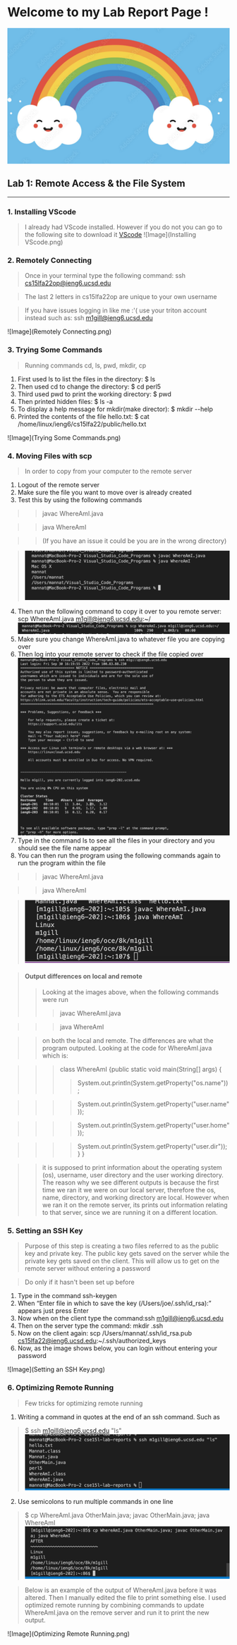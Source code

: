 # **Welcome to my Lab Report Page !**


![Image](HappyRainbow.png)

## Lab 1: Remote Access & the File System
------
### 1. Installing VScode
>I already had VScode installed. However if you do not you can go to the following site to download it [VScode](https://code.visualstudio.com/)
![Image](Installing VScode.png)

### 2. Remotely Connecting
>Once in your terminal type the following command: ssh cs15lfa22op@ieng6.ucsd.edu

>The last 2 letters in cs15lfa22op are unique to your own username

>If you have issues logging in like me :'( use your triton account instead such as: ssh m1gill@ieng6.ucsd.edu

![Image](Remotely Connecting.png)

### 3. Trying Some Commands
>Running commands cd, ls, pwd, mkdir, cp 
1. First used ls to list the files in the directory: $ ls 
2. Then used cd to change the directory: $ cd perl5
3. Third used pwd to print the working directory: $ pwd
4. Then printed hidden files: $ ls -a
5. To display a help message for mkdir(make director): $ mkdir --help
6. Printed the contents of the file hello.txt: $ cat /home/linux/ieng6/cs15lfa22/public/hello.txt

![Image](Trying Some Commands.png)

### 4. Moving Files with scp
>In order to copy from your computer to the remote server
1. Logout of the remote server
2. Make sure the file you want to move over is already created 
3. Test this by using the following commands

>>javac WhereAmI.java

>>java WhereAmI

>>(If you have an issue it could be you are in the wrong directory)

>![Image](MovingWithSCP_step1.png)
4. Then run the following command to copy it over to you remote server: 
scp WhereAmI.java m1gill@ieng6.ucsd.edu:~/
![Image](MovingWithSCP_Step2.png)
5. Make sure you change WhereAmI.java to whatever file you are copying over
6. Then log into your remote server to check if the file copied over 
![Image](MovingWithSCP_Step3.png)
7. Type in the command ls to see all the files in your directory and you should see the file name appear 
8. You can then run the program using the following commands again to run the program within the file

>>javac WhereAmI.java

>>java WhereAmI

>![Image](MovingWithSCP_LastStep.png)

>#### Output differences on local and remote
>>Looking at the images above, when the following commands were run 
>>>javac WhereAmI.java

>>>java WhereAmI

>>on both the local and remote. The differences are what the program outputed. Looking at the code for WhereAmI.java which is:

>>>class WhereAmI {public static void main(String[] args) {
>>>>System.out.println(System.getProperty("os.name"));

>>>>System.out.println(System.getProperty("user.name"));

>>>>System.out.println(System.getProperty("user.home"));

>>>>System.out.println(System.getProperty("user.dir"));
  }
}  

>>it is supposed to print information about the operating system (os), username, user directory and the user working directory. 
>>The reason why we see different outputs is because the first time we ran it we were on our local server, therefore the os, name, directory, and working directory are local. However when we ran it on the remote server, its prints out information relating to that server, since we are running it on a different location. 

### 5. Setting an SSH Key
>Purpose of this step is creating a two files referred to as the public key and private key. The public key gets saved on the server while the private key gets saved on the client. This will allow us to get on the remote server without entering a password

>Do only if it hasn't been set up before 
1. Type in the command ssh-keygen
2. When “Enter file in which to save the key (/Users/joe/.ssh/id_rsa):” appears just press Enter
3. Now when on the client type the command:ssh m1gill@ieng6.ucsd.edu
4. Then on the server type the command: mkdir .ssh
5. Now on the client again: scp /Users/mannat/.ssh/id_rsa.pub cs15lfa22@ieng6.ucsd.edu:~/.ssh/authorized_keys
6. Now, as the image shows below, you can login without entering your password 

![Image](Setting an SSH Key.png)

### 6. Optimizing Remote Running
>Few tricks for optimizing remote running 
1. Writing a command in quotes at the end of an ssh command. Such as 
>$ ssh m1gill@ieng6.ucsd.edu "ls"
![Image](OptimizedRemoteRunningEx1.png)
2. Use semicolons to run multiple commands in one line 
>$ cp WhereAmI.java OtherMain.java; javac OtherMain.java; java WhereAmI
![Image](OptimizedRemoteRunningEx2.png)

>Below is an example of the output of WhereAmI.java before it was altered. 
Then I manually edited the file to print something else. I used optimized remote running by combining commands to update WhereAmI.java on the remove server and run it to print the new output. 

![Image](Optimizing Remote Running.png)



